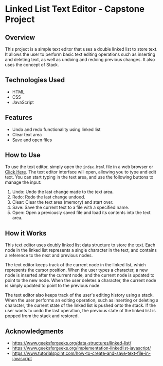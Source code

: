 # Linked List Text Editor - Capstone Project

## Overview

This project is a simple text editor that uses a double linked list to store text. It allows the user to perform basic text editing operations such as inserting and deleting text, as well as undoing and redoing previous changes. It also uses the concept of Stack.

## Technologies Used

- HTML
- CSS
- JavaScript

## Features

- Undo and redo functionality using linked list
- Clear text area
- Save and open files

## How to Use

To use the text editor, simply open the `index.html` file in a web browser or [Click Here](). The text editor interface will open, allowing you to type and edit text.
You can start typing in the text area, and use the following buttons to manage the input:

1. Undo: Undo the last change made to the text area.
2. Redo: Redo the last change undoed.
3. Clear: Clear the text area (memory) and start over.
4. Save: Save the current text to a file with a specified name.
5. Open: Open a previously saved file and load its contents into the text area.

## How it Works

This text editor uses doubly linked list data structure to store the text. Each node in the linked list represents a single character in the text, and contains a reference to the next and previous nodes.

The text editor keeps track of the current node in the linked list, which represents the cursor position. When the user types a character, a new node is inserted after the current node, and the current node is updated to point to the new node. When the user deletes a character, the current node is simply updated to point to the previous node.

The text editor also keeps track of the user's editing history using a stack. When the user performs an editing operation, such as inserting or deleting a character, the current state of the linked list is pushed onto the stack. If the user wants to undo the last operation, the previous state of the linked list is popped from the stack and restored.

## Acknowledgments

- https://www.geeksforgeeks.org/data-structures/linked-list/
- https://www.geeksforgeeks.org/implementation-linkedlist-javascript/
- https://www.tutorialspoint.com/how-to-create-and-save-text-file-in-javascript
